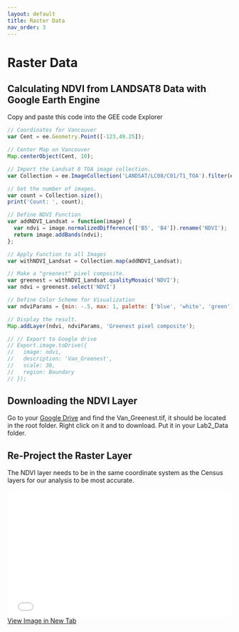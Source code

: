 ```yaml
---
layout: default
title: Raster Data
nav_order: 3
---
```


# Raster Data

## Calculating NDVI from LANDSAT8 Data with Google Earth Engine

Copy and paste this code into the GEE code Explorer

```javascript
// Coordinates for Vancouver
var Cent = ee.Geometry.Point([-123,49.25]);

// Center Map on Vancouver
Map.centerObject(Cent, 10);

// Import the Landsat 8 TOA image collection.
var Collection = ee.ImageCollection('LANDSAT/LC08/C01/T1_TOA').filter(ee.Filter.lt('CLOUD_COVER_LAND', 10));

// Get the number of images.
var count = Collection.size();
print('Count: ', count);

// Define NDVI Function
var addNDVI_Landsat = function(image) {
  var ndvi = image.normalizedDifference(['B5', 'B4']).rename('NDVI');
  return image.addBands(ndvi);
};

// Apply Function to all Images
var withNDVI_Landsat = Collection.map(addNDVI_Landsat);

// Make a "greenest" pixel composite.
var greenest = withNDVI_Landsat.qualityMosaic('NDVI');
var ndvi = greenest.select('NDVI')

// Define Color Scheme for Visualization
var ndviParams = {min: -.5, max: 1, palette: ['blue', 'white', 'green']};

// Display the result.
Map.addLayer(ndvi, ndviParams, 'Greenest pixel composite');

// // Export to Google drive
// Export.image.toDrive({
//   image: ndvi,
//   description: 'Van_Greenest',
//   scale: 30,
//   region: Boundary
// });
```

## Downloading the NDVI Layer

Go to your [Google Drive](https://drive.google.com/drive/my-drive) and find the Van_Greenest.tif, it should be located in the root folder.  Right click on it and to download.  Put it in your Lab2_Data folder.

## Re-Project the Raster Layer

The NDVI layer needs to be in the same coordinate system as the Census layers for our analysis to be most accurate.


<div style="overflow: hidden;
  padding-top: 56.25%;
  position: relative">
  <iframe src="ProjectRaster.mp4" title="Processes" scrolling="no" frameborder="0"
    style="border: 0;
   height: 100%;
   left: 0;
   position: absolute;
   top: 0;
   width: 100%;">
   <p>Your browser does not support iframes.</p>
 </iframe>
</div>
<a href="ProjectRaster.mp4" target="_blank">View Image in New Tab</a>
